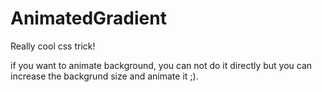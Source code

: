 # AnimatedGradient
Really cool css trick!

if you want to animate background, you can not do it directly but you can increase the backgrund size and animate it ;).
